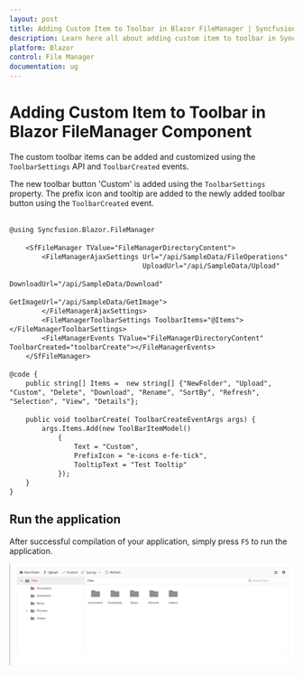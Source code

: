 ```yaml
---
layout: post
title: Adding Custom Item to Toolbar in Blazor FileManager | Syncfusion
description: Learn here all about adding custom item to toolbar in Syncfusion Blazor FileManager component and more.
platform: Blazor
control: File Manager
documentation: ug
---
```


# Adding Custom Item to Toolbar in Blazor FileManager Component

The custom toolbar items can be added and customized using the `ToolbarSettings` API and `ToolbarCreated` events.

The new toolbar button 'Custom' is added using the `ToolbarSettings` property. The prefix icon and tooltip are added to the newly added toolbar button using the `ToolbarCreated` event.

```cshtml

@using Syncfusion.Blazor.FileManager

    <SfFileManager TValue="FileManagerDirectoryContent">
        <FileManagerAjaxSettings Url="/api/SampleData/FileOperations"
                                 UploadUrl="/api/SampleData/Upload"
                                 DownloadUrl="/api/SampleData/Download"
                                 GetImageUrl="/api/SampleData/GetImage">
        </FileManagerAjaxSettings>
        <FileManagerToolbarSettings ToolbarItems="@Items"></FileManagerToolbarSettings>
        <FileManagerEvents TValue="FileManagerDirectoryContent" ToolbarCreated="toolbarCreate"></FileManagerEvents>
    </SfFileManager>

@code {
    public string[] Items =  new string[] {"NewFolder", "Upload", "Custom", "Delete", "Download", "Rename", "SortBy", "Refresh", "Selection", "View", "Details"};

    public void toolbarCreate( ToolbarCreateEventArgs args) {
        args.Items.Add(new ToolBarItemModel()
            {
                Text = "Custom",
                PrefixIcon = "e-icons e-fe-tick",
                TooltipText = "Test Tooltip"
            });
    }
}

```

## Run the application

After successful compilation of your application, simply press `F5` to run the application.



![Blazor FileManger displays Custom Item in Toolbar](../images/blazor-filemanager-custom-item-in-toolbar.png)